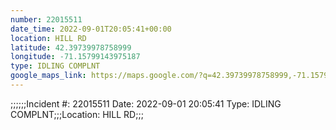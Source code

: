 ```yaml
---
number: 22015511
date_time: 2022-09-01T20:05:41+00:00
location: HILL RD
latitude: 42.39739978758999
longitude: -71.15799143975187
type: IDLING COMPLNT
google_maps_link: https://maps.google.com/?q=42.39739978758999,-71.15799143975187
---
```


;;;;;;Incident #: 22015511   Date: 2022-09-01 20:05:41   Type: IDLING COMPLNT;;;Location: HILL RD;;;
